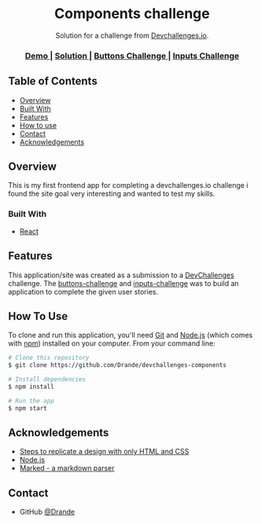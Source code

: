 <!-- Please update value in the {}  -->

<h1 align="center">Components challenge</h1>

<div align="center">
   Solution for a challenge from  <a href="http://devchallenges.io" target="_blank">Devchallenges.io</a>.
</div>

<div align="center">
  <h3>
    <a href="https://main--frabjous-cupcake-f07fd1.netlify.app/">
      Demo
    </a>
    <span> | </span>
    <a href="https://main--frabjous-cupcake-f07fd1.netlify.app/">
      Solution
    </a>
    <span> | </span>
    <a href="https://devchallenges.io/challenges/ohgVTyJCbm5OZyTB2gNY">
      Buttons Challenge
    </a>
    <span> | </span>
    <a href="https://devchallenges.io/challenges/TSqutYM4c5WtluM7QzGp">
      Inputs Challenge
    </a>
  </h3>
</div>

<!-- TABLE OF CONTENTS -->

## Table of Contents

- [Overview](#overview)
- [Built With](#built-with)
- [Features](#features)
- [How to use](#how-to-use)
- [Contact](#contact)
- [Acknowledgements](#acknowledgements)

<!-- OVERVIEW -->

## Overview

This is my first frontend app for completing a devchallenges.io challenge i found the site goal very interesting and wanted to test my skills.

### Built With

<!-- This section should list any major frameworks that you built your project using. Here are a few examples.-->

- [React](https://reactjs.org/)

## Features

<!-- List the features of your application or follow the template. Don't share the figma file here :) -->

This application/site was created as a submission to a [DevChallenges](https://devchallenges.io/challenges) challenge.
The [buttons-challenge](https://devchallenges.io/challenges/ohgVTyJCbm5OZyTB2gNY) and [inputs-challenge](https://devchallenges.io/challenges/TSqutYM4c5WtluM7QzGp) was to build an application to complete the given user stories.

## How To Use

<!-- This is an example, please update according to your application -->

To clone and run this application, you'll need [Git](https://git-scm.com) and [Node.js](https://nodejs.org/en/download/) (which comes with [npm](http://npmjs.com)) installed on your computer. From your command line:

```bash
# Clone this repository
$ git clone https://github.com/Drande/devchallenges-components

# Install dependencies
$ npm install

# Run the app
$ npm start
```

## Acknowledgements

<!-- This section should list any articles or add-ons/plugins that helps you to complete the project. This is optional but it will help you in the future. For exmpale -->

- [Steps to replicate a design with only HTML and CSS](https://devchallenges-blogs.web.app/how-to-replicate-design/)
- [Node.js](https://nodejs.org/)
- [Marked - a markdown parser](https://github.com/chjj/marked)

## Contact

- GitHub [@Drande](https://github.com/Drande)
